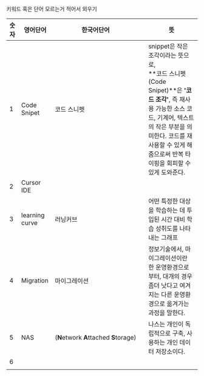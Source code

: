 
키워드 혹은 단어 모르는거 적어서 외우기

| 숫자  | 영어단어           | 한국어단어                                  |     | 뜻                                                                                                                                                    |
| --- | -------------- | -------------------------------------- | --- | ---------------------------------------------------------------------------------------------------------------------------------------------------- |
| 1   | Code Snipet    | 코드 스니펫                                 |     | snippet은 작은 조각이라는 뜻으로,  <br>**코드 스니펫(Code Snipet)**은 **'코드 조각'**, 즉 재사용 가능한 소스 코드, 기계어, 텍스트의 작은 부분을 의미한다. 코드를 재사용할 수 있게 해줌으로써 반복 타이핑을 회피할 수 있게 도와준다. |
| 2   | Cursor IDE     |                                        |     |                                                                                                                                                      |
| 3   | learning curve | 러닝커브                                   |     | 어떤 특정한 대상을 학습하는 데 투입된 시간 대비 학습 성취도를 나타내는 그래프                                                                                                         |
| 4   | Migration      | 마이그레이션                                 |     | 정보기술에서, 마이그레이션이란 한 운영환경으로부터, 대개의 경우 좀더 낫다고 여겨지는 다른 운영환경으로 옮겨가는 과정을 말한다.                                                                              |
| 5   | NAS            | (**N**etwork **A**ttached **S**torage) |     | 나스는 개인이 독립적으로 구축, 사용하는 개인 데이터 저장소이다.                                                                                                                 |
| 6   |                |                                        |     |                                                                                                                                                      |
|     |                |                                        |     |                                                                                                                                                      |



